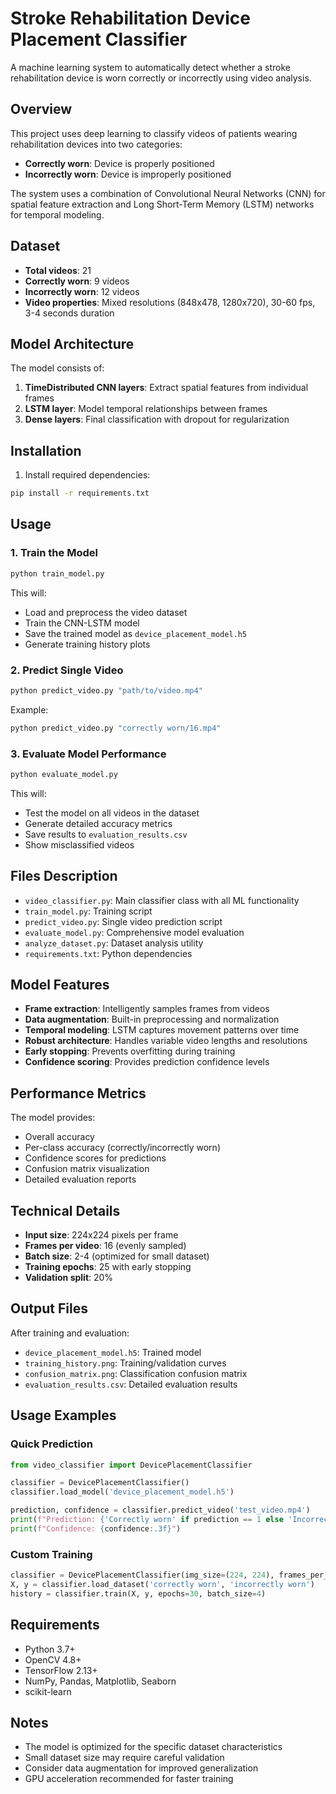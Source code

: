 # Stroke Rehabilitation Device Placement Classifier

A machine learning system to automatically detect whether a stroke rehabilitation device is worn correctly or incorrectly using video analysis.

## Overview

This project uses deep learning to classify videos of patients wearing rehabilitation devices into two categories:
- **Correctly worn**: Device is properly positioned
- **Incorrectly worn**: Device is improperly positioned

The system uses a combination of Convolutional Neural Networks (CNN) for spatial feature extraction and Long Short-Term Memory (LSTM) networks for temporal modeling.

## Dataset

- **Total videos**: 21
- **Correctly worn**: 9 videos
- **Incorrectly worn**: 12 videos
- **Video properties**: Mixed resolutions (848x478, 1280x720), 30-60 fps, 3-4 seconds duration

## Model Architecture

The model consists of:
1. **TimeDistributed CNN layers**: Extract spatial features from individual frames
2. **LSTM layer**: Model temporal relationships between frames
3. **Dense layers**: Final classification with dropout for regularization

## Installation

1. Install required dependencies:
```bash
pip install -r requirements.txt
```

## Usage

### 1. Train the Model

```bash
python train_model.py
```

This will:
- Load and preprocess the video dataset
- Train the CNN-LSTM model
- Save the trained model as `device_placement_model.h5`
- Generate training history plots

### 2. Predict Single Video

```bash
python predict_video.py "path/to/video.mp4"
```

Example:
```bash
python predict_video.py "correctly worn/16.mp4"
```

### 3. Evaluate Model Performance

```bash
python evaluate_model.py
```

This will:
- Test the model on all videos in the dataset
- Generate detailed accuracy metrics
- Save results to `evaluation_results.csv`
- Show misclassified videos

## Files Description

- `video_classifier.py`: Main classifier class with all ML functionality
- `train_model.py`: Training script
- `predict_video.py`: Single video prediction script
- `evaluate_model.py`: Comprehensive model evaluation
- `analyze_dataset.py`: Dataset analysis utility
- `requirements.txt`: Python dependencies

## Model Features

- **Frame extraction**: Intelligently samples frames from videos
- **Data augmentation**: Built-in preprocessing and normalization
- **Temporal modeling**: LSTM captures movement patterns over time
- **Robust architecture**: Handles variable video lengths and resolutions
- **Early stopping**: Prevents overfitting during training
- **Confidence scoring**: Provides prediction confidence levels

## Performance Metrics

The model provides:
- Overall accuracy
- Per-class accuracy (correctly/incorrectly worn)
- Confidence scores for predictions
- Confusion matrix visualization
- Detailed evaluation reports

## Technical Details

- **Input size**: 224x224 pixels per frame
- **Frames per video**: 16 (evenly sampled)
- **Batch size**: 2-4 (optimized for small dataset)
- **Training epochs**: 25 with early stopping
- **Validation split**: 20%

## Output Files

After training and evaluation:
- `device_placement_model.h5`: Trained model
- `training_history.png`: Training/validation curves
- `confusion_matrix.png`: Classification confusion matrix
- `evaluation_results.csv`: Detailed evaluation results

## Usage Examples

### Quick Prediction
```python
from video_classifier import DevicePlacementClassifier

classifier = DevicePlacementClassifier()
classifier.load_model('device_placement_model.h5')

prediction, confidence = classifier.predict_video('test_video.mp4')
print(f"Prediction: {'Correctly worn' if prediction == 1 else 'Incorrectly worn'}")
print(f"Confidence: {confidence:.3f}")
```

### Custom Training
```python
classifier = DevicePlacementClassifier(img_size=(224, 224), frames_per_video=16)
X, y = classifier.load_dataset('correctly worn', 'incorrectly worn')
history = classifier.train(X, y, epochs=30, batch_size=4)
```

## Requirements

- Python 3.7+
- OpenCV 4.8+
- TensorFlow 2.13+
- NumPy, Pandas, Matplotlib, Seaborn
- scikit-learn

## Notes

- The model is optimized for the specific dataset characteristics
- Small dataset size may require careful validation
- Consider data augmentation for improved generalization
- GPU acceleration recommended for faster training
